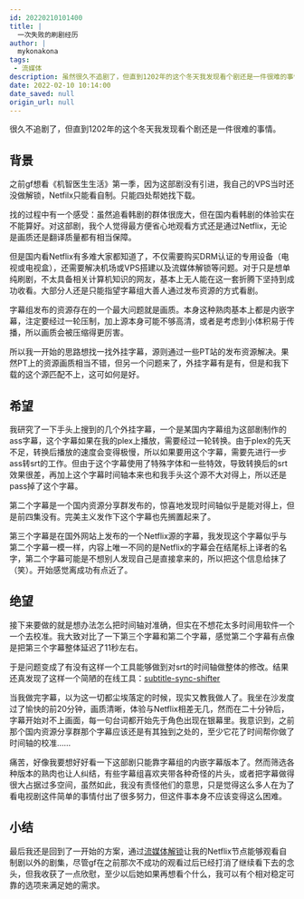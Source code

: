 ```yaml
---
id: 20220210101400
title: |
  一次失败的刷剧经历
author: |
  mykonakona
tags:
 - 流媒体
description: 虽然很久不追剧了，但直到1202年的这个冬天我发现看个剧还是一件很难的事情。
date: 2022-02-10 10:14:00
date_saved: null
origin_url: null
---
```


很久不追剧了，但直到1202年的这个冬天我发现看个剧还是一件很难的事情。

<!-- more -->

## 背景

之前gf想看《机智医生生活》第一季，因为这部剧没有引进，我自己的VPS当时还没做解锁，Netfilx只能看自制。只能四处帮她找下载。

找的过程中有一个感受：虽然追看韩剧的群体很庞大，但在国内看韩剧的体验实在不能算好。对这部剧，我个人觉得最方便省心地观看方式还是通过Netflix，无论是画质还是翻译质量都有相当保障。

但是国内看Netflix有多难大家都知道了，不仅需要购买DRM认证的专用设备（电视或电视盒），还需要解决机场或VPS搭建以及流媒体解锁等问题。对于只是想单纯刷剧，不太具备相关计算机知识的网友，基本上无人能在这一套折腾下坚持到成功收看。大部分人还是只能指望字幕组大善人通过发布资源的方式看剧。

字幕组发布的资源存在的一个最大问题就是画质。本身这种熟肉基本上都是内嵌字幕，注定要经过一轮压制，加上源本身可能不够高清，或者是考虑到小体积易于传播，所以画质会被压缩得更厉害。

所以我一开始的思路想找一找外挂字幕，源则通过一些PT站的发布资源解决。果然PT上的资源画质相当不错，但另一个问题来了，外挂字幕有是有，但是和我下载的这个源匹配不上，这可如何是好。

## 希望

我研究了一下手头上搜到的几个外挂字幕，一个是某国内字幕组为这部剧制作的ass字幕，这个字幕如果在我的plex上播放，需要经过一轮转换。由于plex的先天不足，转换后播放的速度会变得极慢，所以如果要用这个字幕，需要先进行一步ass转srt的工作。但由于这个字幕使用了特殊字体和一些特效，导致转换后的srt效果很差，再加上这个字幕时间轴本来也和我手头这个源不大对得上，所以还是pass掉了这个字幕。

第二个字幕是一个国内资源分享群发布的，惊喜地发现时间轴似乎是能对得上，但是前四集没有。完美主义发作下这个字幕也先搁置起来了。

第三个字幕是在国外网站上发布的一个Netflix源的字幕，我发现这个字幕似乎与第二个字幕一模一样，内容上唯一不同的是Netflix的字幕会在结尾标上译者的名字，第二个字幕可能是不想别人发现自己是直接拿来的，所以把这个信息给抹了（笑）。开始感觉离成功有点近了。

## 绝望

接下来要做的就是想办法怎么把时间轴对准确，但实在不想花太多时间用软件一个一个去校准。我大致对比了一下第三个字幕和第二个字幕，感觉第二个字幕有点像是把第三个字幕整体延迟了11秒左右。

于是问题变成了有没有这样一个工具能够做到对srt的时间轴做整体的修改。结果还真发现了这样一个简陋的在线工具：[subtitle-sync-shifter][1]

当我做完字幕，以为这一切都尘埃落定的时候，现实又教我做人了。我坐在沙发度过了愉快的前20分钟，画质清晰，体验与Netflix相差无几，然而在二十分钟后，字幕开始对不上画面，每一句台词都开始先于角色出现在银幕里。我意识到，之前那个国内资源分享群那个字幕应该还是有其独到之处的，至少它花了时间帮你做了时间轴的校准……

痛苦，好像我要想好好看一下这部剧只能靠字幕组的内嵌字幕版本了。然而筛选各种版本的熟肉也让人纠结，有些字幕组喜欢夹带各种奇怪的片头，或者把字幕做得很大占据过多空间，虽然如此，我没有责怪他们的意思，只是觉得这么多人在为了看电视剧这件简单的事情付出了很多努力，但这件事本身不应该变得这么困难。

## 小结

最后我还是回到了一开始的方案，通过[流媒体解锁][2]让我的Netflix节点能够观看自制剧以外的剧集，尽管gf在之前那次不成功的观看过后已经打消了继续看下去的念头，但我收获了一点欣慰，至少以后她如果再想看个什么，我可以有个相对稳定可靠的选项来满足她的需求。

[1]: https://subtitletools.com/subtitle-sync-shifter
[2]: https://github.com/fscarmen/warp_unlock
